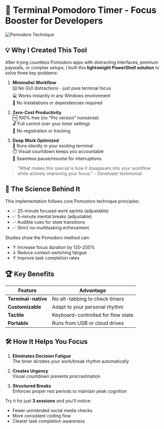 # 🍅 Terminal Pomodoro Timer - Focus Booster for Developers

![Pomodoro Technique](https://img.icons8.com/color/96/000000/timer.png)

## 💡 Why I Created This Tool

After trying countless Pomodoro apps with distracting interfaces, premium paywalls, or complex setups, I built this **lightweight PowerShell solution** to solve three key problems:

1. **Minimalist Workflow**  
   ⌨️ No GUI distractions - just pure terminal focus  
   💻 Works instantly in any Windows environment  
   🚫 No installations or dependencies required

2. **Zero-Cost Productivity**  
   🆓 100% free (no "Pro version" nonsense)  
   🔓 Full control over your timer settings  
   📝 No registration or tracking

3. **Deep Work Optimized**  
   🔕 Runs silently in your existing terminal  
   ⏱️ Visual countdown keeps you accountable  
   🔄 Seamless pause/resume for interruptions

> "What makes this special is how it disappears into your workflow while actively improving your focus." - Developer testimonial

## 🧠 The Science Behind It

This implementation follows core Pomodoro technique principles:
- ✅ 25-minute focused work sprints (adjustable)
- ✅ 5-minute mental breaks (adjustable)
- ✅ Audible cues for state transitions
- ✅ Strict no-multitasking enforcement

Studies show the Pomodoro method can:
- ↑ Increase focus duration by 120-200%
- ↓ Reduce context-switching fatigue
- ↑ Improve task completion rates

## 🏆 Key Benefits

| Feature | Advantage |
|---------|-----------|
| **Terminal-native** | No alt-tabbing to check timers |
| **Customizable** | Adapt to your personal rhythm |
| **Tactile** | Keyboard-controlled for flow state |
| **Portable** | Runs from USB or cloud drives |

## 🛠️ How It Helps You Focus

1. **Eliminates Decision Fatigue**  
   The timer dictates your work/break rhythm automatically

2. **Creates Urgency**  
   Visual countdown prevents procrastination

3. **Structured Breaks**  
   Enforces proper rest periods to maintain peak cognition

Try it for just **3 sessions** and you'll notice:
- Fewer unintended social media checks
- More consistent coding flow
- Clearer task completion awareness
